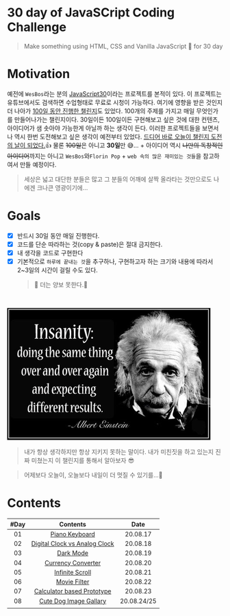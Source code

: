 # 30 day of JavaSCript Coding Challenge

> Make something using HTML, CSS and Vanilla JavaScript 🚀 for 30 day

# Motivation

예전에 `WesBos`라는 분의 [JavaScript30](https://javascript30.com/)이라는 프로젝트를 본적이 있다. 이 프로젝트는 유튜브에서도 검색하면 수업형태로 무료로 시청이 가능하다. 여기에 영향을 받은 것인지 더 나아가 [100일 동안 진행한 챌린지](https://www.florin-pop.com/blog/2019/09/100-days-100-projects/)도 있었다. 100개의 주제를 가지고 매일 무엇인가를 만들어나가는 챌린지이다. 30일이든 100일이든 구현해보고 싶은 것에 대한 컨텐츠, 아이디어가 샘 솟아야 가능한게 아닐까 하는 생각이 든다. 이러한 프로젝트들을 보면서 나 역시 한번 도전해보고 싶은 생각이 예전부터 있었다. <u>드디어 바로 오늘이 챌린지 도전의 날이 되었다.</u>👍 물론 <del>100일</del>은 아니고 **30일**만 😅... + 아이디어 역시 <del>나만의 독창적인 아이디어</del>까지는 아니고 `WesBos`와`Florin Pop` + `web 속의 많은 재미있는 것들`을 참고하여서 만들 예정이다.

> 세상은 넓고 대단한 분들은 많고 그 분들의 어깨에 살짝 올라타는 것만으로도 나에겐 크나큰 영광이기에...

# Goals

-   [x] 반드시 30일 동안 매일 진행한다.
-   [x] 코드를 단순 따라하는 것(copy & paste)은 절대 금지한다.
-   [x] 내 생각을 코드로 구현한다
-   [x] 기본적으로 `하루에 끝내는 것`을 추구하나, 구현하고자 하는 크기와 내용에 따라서 2~3일의 시간이 걸릴 수도 있다.
    > 💭 더는 양보 못한다.👺

<br />

![insanity](intro/image/insanity.jpg)

> 내가 항상 생각하지만 항상 지키지 못하는 말이다. 내가 미친짓을 하고 있는지 진짜 미쳤는지 이 챌린지를 통해서 알아보자 😎

> 어제보다 오늘이, 오늘보다 내일이 더 멋질 수 있기를...🎈

# Contents

| #Day |                     Contents                     |    Date     |
| :--: | :----------------------------------------------: | :---------: |
|  01  |        [Piano Keyboard](day01/README.md)         |  20.08.17   |
|  02  | [Digital Clock vs Analog Clock](day02/README.md) |  20.08.18   |
|  03  |           [Dark Mode](day03/README.md)           |  20.08.19   |
|  04  |      [Currency Converter](day04/README.md)       |  20.08.20   |
|  05  |        [Infinite Scroll](day05/README.md)        |  20.08.21   |
|  06  |         [Movie Filter](day06/README.md)          |  20.08.22   |
|  07  |  [Calculator based Prototype](day07/README.md)   |  20.08.23   |
|  08  |    [Cute Dog Image Gallary](day08/README/md)     | 20.08.24/25 |
|      |                                                  |             |
